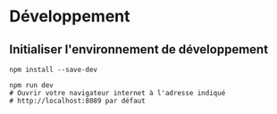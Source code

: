 # Développement

## Initialiser l'environnement de développement

```shell
npm install --save-dev
```

```shell
npm run dev
# Ouvrir votre navigateur internet à l'adresse indiqué
# http://localhost:8089 par défaut
```
